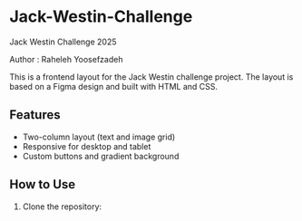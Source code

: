 # Jack-Westin-Challenge
Jack Westin Challenge 2025

Author : Raheleh Yoosefzadeh

This is a frontend layout for the Jack Westin challenge project. The layout is based on a Figma design and built with HTML and CSS.

## Features

- Two-column layout (text and image grid)
- Responsive for desktop and tablet
- Custom buttons and gradient background

## How to Use

1. Clone the repository:
